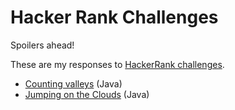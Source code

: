 # Hacker Rank Challenges
Spoilers ahead!

These are my responses to [HackerRank challenges](https://www.hackerrank.com/challenges).

* [Counting valleys](counting_valleys/) (Java)
* [Jumping on the Clouds](jumping_on_the_clouds/) (Java)

